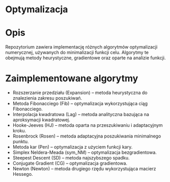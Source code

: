 # Optymalizacja

# Opis
Repozytorium zawiera implementację różnych algorytmów optymalizacji numerycznej, używanych do minimalizacji funkcji celu. 
Algorytmy te obejmują metody heurystyczne, gradientowe oraz oparte na analizie funkcji.

# Zaimplementowane algorytmy

* Rozszerzanie przedziału (Expansion) – metoda heurystyczna do znalezienia zakresu poszukiwań.
* Metoda Fibonacciego (Fib) – optymalizacja wykorzystująca ciąg Fibonacciego.
* Interpolacja kwadratowa (Lag) – metoda analityczna bazująca na aproksymacji kwadratowej.
* Hooke-Jeeves (HJ) – metoda oparta na przeszukiwaniu i adaptacyjnym kroku.
* Rosenbrock (Rosen) – metoda adaptacyjna poszukiwania minimalnego punktu.
* Metoda kar (Pen) – optymalizacja z użyciem funkcji kary.
* Simplex Neldera-Meada (sym_NM) – optymalizacja bezgradientowa.
* Steepest Descent (SD) – metoda najszybszego spadku.
* Conjugate Gradient (CG) – optymalizacja gradientowa.
* Newton (Newton) – metoda drugiego rzędu wykorzystująca macierz Hessego.
